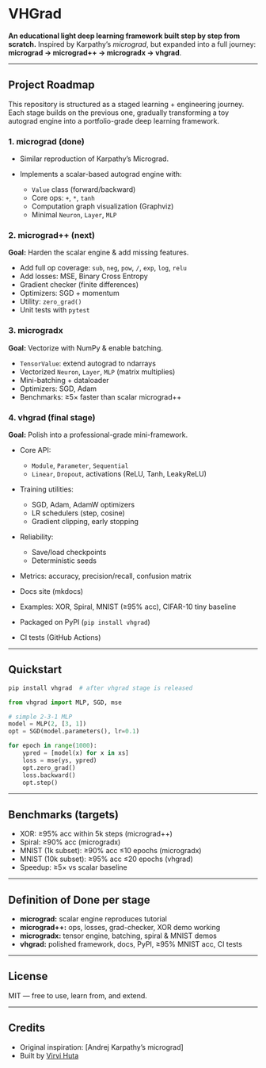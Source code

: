 # VHGrad

**An educational light deep learning framework built step by step from scratch.**
Inspired by Karpathy’s *micrograd*, but expanded into a full journey: **micrograd → micrograd++ → microgradx → vhgrad**.

---

## Project Roadmap

This repository is structured as a staged learning + engineering journey. Each stage builds on the previous one, gradually transforming a toy autograd engine into a portfolio-grade deep learning framework.

### 1. micrograd (done)

* Similar reproduction of Karpathy’s Micrograd.
* Implements a scalar-based autograd engine with:

  * `Value` class (forward/backward)
  * Core ops: `+`, `*`, `tanh`
  * Computation graph visualization (Graphviz)
  * Minimal `Neuron`, `Layer`, `MLP`

### 2. micrograd++ (next)

**Goal:** Harden the scalar engine & add missing features.

* Add full op coverage: `sub`, `neg`, `pow`, `/`, `exp`, `log`, `relu`
* Add losses: MSE, Binary Cross Entropy
* Gradient checker (finite differences)
* Optimizers: SGD + momentum
* Utility: `zero_grad()`
* Unit tests with `pytest`

### 3. microgradx

**Goal:** Vectorize with NumPy & enable batching.

* `TensorValue`: extend autograd to ndarrays
* Vectorized `Neuron`, `Layer`, `MLP` (matrix multiplies)
* Mini-batching + dataloader
* Optimizers: SGD, Adam
* Benchmarks: ≥5× faster than scalar micrograd++

### 4. vhgrad (final stage)

**Goal:** Polish into a professional-grade mini-framework.

* Core API:

  * `Module`, `Parameter`, `Sequential`
  * `Linear`, `Dropout`, activations (ReLU, Tanh, LeakyReLU)
* Training utilities:

  * SGD, Adam, AdamW optimizers
  * LR schedulers (step, cosine)
  * Gradient clipping, early stopping
* Reliability:

  * Save/load checkpoints
  * Deterministic seeds
* Metrics: accuracy, precision/recall, confusion matrix
* Docs site (mkdocs)
* Examples: XOR, Spiral, MNIST (≥95% acc), CIFAR-10 tiny baseline
* Packaged on PyPI (`pip install vhgrad`)
* CI tests (GitHub Actions)

---

## Quickstart

```bash
pip install vhgrad  # after vhgrad stage is released
```

```python
from vhgrad import MLP, SGD, mse

# simple 2-3-1 MLP
model = MLP(2, [3, 1])
opt = SGD(model.parameters(), lr=0.1)

for epoch in range(1000):
    ypred = [model(x) for x in xs]
    loss = mse(ys, ypred)
    opt.zero_grad()
    loss.backward()
    opt.step()
```

---

## Benchmarks (targets)

* XOR: ≥95% acc within 5k steps (micrograd++)
* Spiral: ≥90% acc (microgradx)
* MNIST (1k subset): ≥90% acc ≤10 epochs (microgradx)
* MNIST (10k subset): ≥95% acc ≤20 epochs (vhgrad)
* Speedup: ≥5× vs scalar baseline

---

## Definition of Done per stage

* **micrograd:** scalar engine reproduces tutorial 
* **micrograd++:** ops, losses, grad-checker, XOR demo working
* **microgradx:** tensor engine, batching, spiral & MNIST demos
* **vhgrad:** polished framework, docs, PyPI, ≥95% MNIST acc, CI tests

---

## License

MIT — free to use, learn from, and extend.

---

## Credits

* Original inspiration: \[Andrej Karpathy’s micrograd]
* Built by [Virvi Huta](https://github.com/virvihuta)
